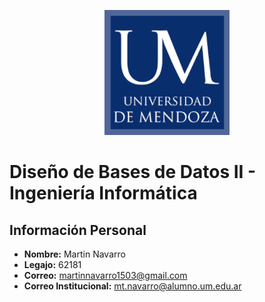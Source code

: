 <p align="center">
  <img src="images/um_logo.png" alt="Universidad de Mendoza" />
</p>

# Diseño de Bases de Datos II - Ingeniería Informática  

## Información Personal  
- **Nombre:** Martin Navarro
- **Legajo:** 62181
- **Correo:** martinnavarro1503@gmail.com
- **Correo Institucional:** mt.navarro@alumno.um.edu.ar


